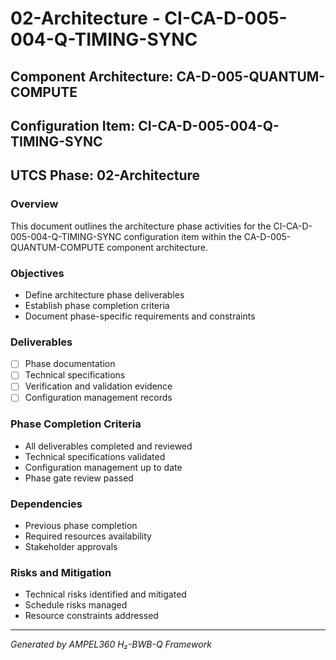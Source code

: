# 02-Architecture - CI-CA-D-005-004-Q-TIMING-SYNC

## Component Architecture: CA-D-005-QUANTUM-COMPUTE
## Configuration Item: CI-CA-D-005-004-Q-TIMING-SYNC
## UTCS Phase: 02-Architecture

### Overview
This document outlines the architecture phase activities for the CI-CA-D-005-004-Q-TIMING-SYNC configuration item within the CA-D-005-QUANTUM-COMPUTE component architecture.

### Objectives
- Define architecture phase deliverables
- Establish phase completion criteria
- Document phase-specific requirements and constraints

### Deliverables
- [ ] Phase documentation
- [ ] Technical specifications
- [ ] Verification and validation evidence
- [ ] Configuration management records

### Phase Completion Criteria
- All deliverables completed and reviewed
- Technical specifications validated
- Configuration management up to date
- Phase gate review passed

### Dependencies
- Previous phase completion
- Required resources availability
- Stakeholder approvals

### Risks and Mitigation
- Technical risks identified and mitigated
- Schedule risks managed
- Resource constraints addressed

---
*Generated by AMPEL360 H₂-BWB-Q Framework*
